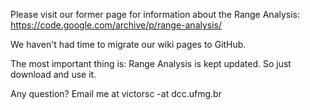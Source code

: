 Please visit our former page for information about the Range Analysis:
https://code.google.com/archive/p/range-analysis/

We haven't had time to migrate our wiki pages to GitHub.

The most important thing is: Range Analysis is kept updated. So just download and use it.

Any question? Email me at victorsc -at dcc.ufmg.br
